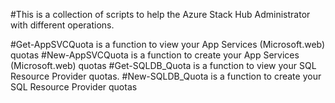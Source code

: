 #This is a collection of scripts to help the Azure Stack Hub Administrator with different operations.

#Get-AppSVCQuota is a function to view your App Services (Microsoft.web) quotas
#New-AppSVCQuota is a function to create your App Services (Microsoft.web) quotas
#Get-SQLDB_Quota is a function to view your SQL Resource Provider quotas.
#New-SQLDB_Quota is a function to create your SQL Resource Provider quotas
